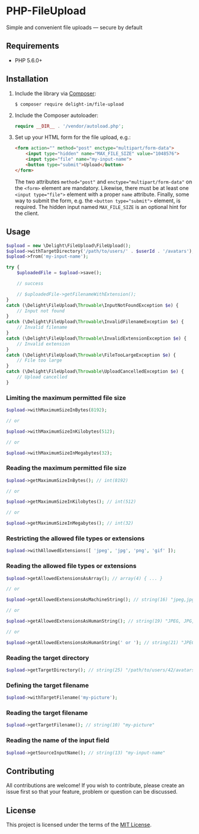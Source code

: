 # PHP-FileUpload

Simple and convenient file uploads — secure by default

## Requirements

 * PHP 5.6.0+

## Installation

 1. Include the library via [Composer](https://getcomposer.org/):

    ```
    $ composer require delight-im/file-upload
    ```

 1. Include the Composer autoloader:

    ```php
    require __DIR__ . '/vendor/autoload.php';
    ```

 1. Set up your HTML form for the file upload, e.g.:

    ```html
    <form action="" method="post" enctype="multipart/form-data">
        <input type="hidden" name="MAX_FILE_SIZE" value="1048576">
        <input type="file" name="my-input-name">
        <button type="submit">Upload</button>
    </form>
    ```

    The two attributes `method="post"` and `enctype="multipart/form-data"` on the `<form>` element are mandatory. Likewise, there must be at least one `<input type="file">` element with a proper `name` attribute. Finally, some way to submit the form, e.g. the `<button type="submit">` element, is required. The hidden input named `MAX_FILE_SIZE` is an optional hint for the client.

## Usage

```php
$upload = new \Delight\FileUpload\FileUpload();
$upload->withTargetDirectory('/path/to/users/' . $userId . '/avatars');
$upload->from('my-input-name');

try {
    $uploadedFile = $upload->save();

    // success

    // $uploadedFile->getFilenameWithExtension();
}
catch (\Delight\FileUpload\Throwable\InputNotFoundException $e) {
    // Input not found
}
catch (\Delight\FileUpload\Throwable\InvalidFilenameException $e) {
    // Invalid filename
}
catch (\Delight\FileUpload\Throwable\InvalidExtensionException $e) {
    // Invalid extension
}
catch (\Delight\FileUpload\Throwable\FileTooLargeException $e) {
    // File too large
}
catch (\Delight\FileUpload\Throwable\UploadCancelledException $e) {
    // Upload cancelled
}
```

### Limiting the maximum permitted file size

```php
$upload->withMaximumSizeInBytes(8192);

// or

$upload->withMaximumSizeInKilobytes(512);

// or

$upload->withMaximumSizeInMegabytes(32);
```

### Reading the maximum permitted file size

```php
$upload->getMaximumSizeInBytes(); // int(8192)

// or

$upload->getMaximumSizeInKilobytes(); // int(512)

// or

$upload->getMaximumSizeInMegabytes(); // int(32)
```

### Restricting the allowed file types or extensions

```php
$upload->withAllowedExtensions([ 'jpeg', 'jpg', 'png', 'gif' ]);
```

### Reading the allowed file types or extensions

```php
$upload->getAllowedExtensionsAsArray(); // array(4) { ... }

// or

$upload->getAllowedExtensionsAsMachineString(); // string(16) "jpeg,jpg,png,gif"

// or

$upload->getAllowedExtensionsAsHumanString(); // string(19) "JPEG, JPG, PNG, GIF"

// or

$upload->getAllowedExtensionsAsHumanString(' or '); // string(21) "JPEG, JPG, PNG or GIF"
```

### Reading the target directory

```php
$upload->getTargetDirectory(); // string(25) "/path/to/users/42/avatars"
```

### Defining the target filename

```php
$upload->withTargetFilename('my-picture');
```

### Reading the target filename

```php
$upload->getTargetFilename(); // string(10) "my-picture"
```

### Reading the name of the input field

```php
$upload->getSourceInputName(); // string(13) "my-input-name"
```

## Contributing

All contributions are welcome! If you wish to contribute, please create an issue first so that your feature, problem or question can be discussed.

## License

This project is licensed under the terms of the [MIT License](https://opensource.org/licenses/MIT).
